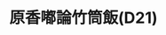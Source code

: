 ---
title: "原香嘟論竹筒飯(D21)"
description: "原香嘟論竹筒飯(D21)"
layout: shop
keywords:
  - 美食競賽
  - 台灣美食
  - 美食精選
datePublished: "2025-06-30"
dateModified: "2025-07-03"
city: "花蓮縣"
district: "花蓮市"
address: "花蓮縣花蓮市中山路50號原住民一條街D21"
phone: "0955731462"
geo: "23.97195944554577, 121.61206515846527"
google_map: "https://maps.app.goo.gl/m1UxLXjWrMLxhpbg6"
footinder: "https://footinder.com.tw/%E8%8A%B1%E8%93%AE%E7%B8%A3%E8%8A%B1%E8%93%AE%E5%B8%82/362059/"
official: "https://www.facebook.com/TORONandHEMAY/"
award:
  - name: "夜市王"
    year: "2024"
    entries:
      - nightMarket: "東大門夜市"
        food_type: "甜點"
        rank: "第六名"

---